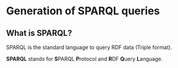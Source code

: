 # Generation of SPARQL queries

## What is SPARQL?
SPARQL is the standard language to query RDF data (Triple format).

**SPARQL** stands for **S**PARQL **P**rotocol and **R**DF **Q**uery **L**anguage.

